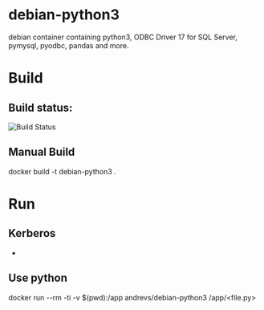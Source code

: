 # debian-python3

debian container containing python3, ODBC Driver 17 for SQL Server, pymysql, pyodbc, pandas and more. 

# Build
## Build status: 
![Build Status](https://travis-ci.com/cyberatz/debian-python3.svg?branch=master&status=started)

## Manual Build
docker build -t debian-python3 .

# Run
## Kerberos 
- 

## Use python
docker run --rm -ti -v $(pwd):/app andrevs/debian-python3 /app/<file.py>
